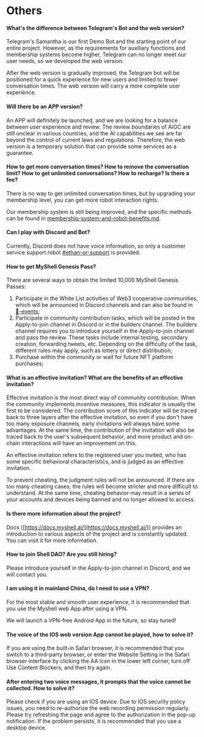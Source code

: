 # Others

#### What's the difference between Telegram's Bot and the web version?

Telegram's Samantha is our first Demo Bot and the starting point of our entire project. However, as the requirements for auxiliary functions and membership systems become higher, Telegram can no longer meet our user needs, so we developed the web version.

After the web version is gradually improved, the Telegram bot will be positioned for a quick experience for new users and limited to fewer conversation times. The web version will carry a more complete user experience.

#### Will there be an APP version?

An APP will definitely be launched, and we are looking for a balance between user experience and review. The review boundaries of AIGC are still unclear in various countries, and the AI capabilities we see are far beyond the control of current laws and regulations. Therefore, the web version is a temporary solution that can provide some services as a guarantee.

#### How to get more conversation times? How to remove the conversation limit? How to get unlimited conversations? How to recharge? Is there a fee?

There is no way to get unlimited conversation times, but by upgrading your membership level, you can get more robot interaction rights.

Our membership system is still being improved, and the specific methods can be found in [membership-system-and-robot-benefits.md](../product-manual/membership-system-and-robot-benefits.md "mention").

#### Can I play with Discord and Bot?

Currently, Discord does not have voice information, so only a customer service support robot [#ethan-or-support](../product-manual/robot-introduction.md#ethan-or-support "mention") is provided.

#### How to get MyShell Genesis Pass?

There are several ways to obtain the limited 10,000 MyShell Genesis Passes:

1. Participate in the White List activities of Web3 cooperative communities, which will be announced in Discord channels and can also be found in [🎉-events](../🎉-events/ "mention");
2. Participate in community contribution tasks, which will be posted in the Apply-to-join channel in Discord or in the builders channel. The builders channel requires you to introduce yourself in the Apply-to-join channel and pass the review. These tasks include internal testing, secondary creation, forwarding tweets, etc. Depending on the difficulty of the task, different rules may apply, such as lottery or direct distribution;
3. Purchase within the community or wait for future NFT platform purchases;

#### What is an effective invitation? What are the benefits of an effective invitation?

Effective invitation is the most direct way of community contribution. When the community implements incentive measures, this indicator is usually the first to be considered. The contribution score of this indicator will be traced back to three layers after the effective invitation, so even if you don't have too many exposure channels, early invitations will always have some advantages. At the same time, the contribution of the invitation will also be traced back to the user's subsequent behavior, and more product and on-chain interactions will have an improvement on this.

An effective invitation refers to the registered user you invited, who has some specific behavioral characteristics, and is judged as an effective invitation.

To prevent cheating, the judgment rules will not be announced. If there are too many cheating cases, the rules will become stricter and more difficult to understand. At the same time, cheating behavior may result in a series of your accounts and devices being banned and no longer allowed to access.

#### Is there more information about the project?

Docs ([https://docs.myshell.ai/](https://docs.myshell.ai/)) provides an introduction to various aspects of the project and is constantly updated. You can visit it for more information.

#### How to join Shell DAO? Are you still hiring?

Please introduce yourself in the Apply-to-join channel in Discord, and we will contact you.

#### I am using it in mainland China, do I need to use a VPN?

For the most stable and smooth user experience, it is recommended that you use the Myshell web App after using a VPN.

We will launch a VPN-free Android App in the future, so stay tuned!

#### The voice of the IOS web version App cannot be played, how to solve it?

If you are using the built-in Safari browser, it is recommended that you switch to a third-party browser, or enter the Website Setting in the Safari browser interface by clicking the AA icon in the lower left corner, turn off Use Content Blockers, and then try again.

#### After entering two voice messages, it prompts that the voice cannot be collected. How to solve it?

Please check if you are using an IOS device. Due to IOS security policy issues, you need to re-authorize the web recording permission regularly. Please try refreshing the page and agree to the authorization in the pop-up notification. If the problem persists, it is recommended that you use a desktop device.